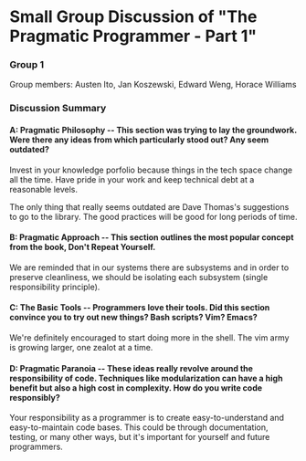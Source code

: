 # Small Group Discussion of "The Pragmatic Programmer - Part 1"

### Group 1

Group members: Austen Ito, Jan Koszewski, Edward Weng, Horace Williams

### Discussion Summary

#### A: Pragmatic Philosophy -- This section was trying to lay the groundwork. Were there any ideas from which particularly stood out? Any seem outdated?

  Invest in your knowledge porfolio because things in the tech space change all the time. Have pride in your work and keep technical debt at a reasonable levels.

  The only thing that really seems outdated are Dave Thomas's suggestions to go to the library. The good practices will be good for long periods of time.

#### B: Pragmatic Approach -- This section outlines the most popular concept from the book, Don't Repeat Yourself. 

  We are reminded that in our systems there are subsystems and in order to preserve cleanliness, we should be isolating each subsystem (single responsibility principle).

#### C: The Basic Tools -- Programmers love their tools. Did this section convince you to try out new things? Bash scripts? Vim? Emacs?

  We're definitely encouraged to start doing more in the shell. The vim army is growing larger, one zealot at a time.

#### D: Pragmatic Paranoia -- These ideas really revolve around the responsibility of code. Techniques like modularization can have a high benefit but also a high cost in complexity. How do you write code responsibly? 

  Your responsibility as a programmer is to create easy-to-understand and easy-to-maintain code bases. This could be through documentation, testing, or many other ways, but it's important for yourself and future programmers.